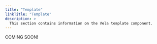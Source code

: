 ```yaml
---
title: "Template"
linkTitle: "Template"
description: >
  This section contains information on the Vela template component.
---
```


COMING SOON!
